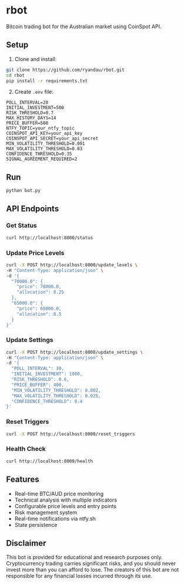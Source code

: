 # rbot

Bitcoin trading bot for the Australian market using CoinSpot API.

## Setup

1. Clone and install:
```bash
git clone https://github.com/ryandau/rbot.git
cd rbot
pip install -r requirements.txt
```

2. Create `.env` file:
```env
POLL_INTERVAL=20
INITIAL_INVESTMENT=500
RISK_THRESHOLD=0.7
MAX_HISTORY_DAYS=14
PRICE_BUFFER=500
NTFY_TOPIC=your_ntfy_topic
COINSPOT_API_KEY=your_api_key
COINSPOT_API_SECRET=your_api_secret
MIN_VOLATILITY_THRESHOLD=0.001
MAX_VOLATILITY_THRESHOLD=0.03
CONFIDENCE_THRESHOLD=0.35
SIGNAL_AGREEMENT_REQUIRED=2
```

## Run

```bash
python bot.py
```

## API Endpoints

### Get Status
```bash
curl http://localhost:8000/status
```

### Update Price Levels
```bash
curl -X POST http://localhost:8000/update_levels \
-H "Content-Type: application/json" \
-d '{
  "70000.0": {
    "price": 70000.0,
    "allocation": 0.25
  },
  "65000.0": {
    "price": 65000.0,
    "allocation": 0.5
  }
}'
```

### Update Settings
```bash
curl -X POST http://localhost:8000/update_settings \
-H "Content-Type: application/json" \
-d '{
  "POLL_INTERVAL": 30,
  "INITIAL_INVESTMENT": 1000,
  "RISK_THRESHOLD": 0.6,
  "PRICE_BUFFER": 400,
  "MIN_VOLATILITY_THRESHOLD": 0.002,
  "MAX_VOLATILITY_THRESHOLD": 0.025,
  "CONFIDENCE_THRESHOLD": 0.4
}'
```

### Reset Triggers
```bash
curl -X POST http://localhost:8000/reset_triggers
```

### Health Check
```bash
curl http://localhost:8000/health
```

## Features

- Real-time BTC/AUD price monitoring
- Technical analysis with multiple indicators
- Configurable price levels and entry points
- Risk management system
- Real-time notifications via ntfy.sh
- State persistence

## Disclaimer

This bot is provided for educational and research purposes only. Cryptocurrency trading carries significant risks, and you should never invest more than you can afford to lose. The creators of this bot are not responsible for any financial losses incurred through its use.
